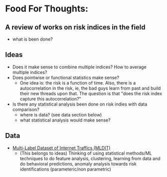 
# Food For Thoughts:

## A review of works on risk indices in the field
- what is been done?

## Ideas
- Does it make sense to combine multiple indices? How to average multiple indices? 
- Does pointwise or functional statistics make sense?
  - One idea is: the risk is a function of time. Also, there is a autocorrelation in the risk, ie, the bad guys learn from past and build their new threads upon that. The question is that "does the risk index capture this autocorrelation?"
- Is there any statistical analysis been done on risk indies with data comparison?
  - where is data? (see data section below)
  - what statistical analysis would make sense?
  
## Data

- [Multi-Label Dataset of Internet Traffics (MLDIT)](https://www.kaggle.com/datasets/artemis1216/multi-label-dataset-of-internet-traffics)
  - (This belongs to ideas) Thinking of using statistical methods/ML techniques to do feature analysis, clustering, learning from data and do behavioral predictions, anomaly analysis towards risk identifications (parameteric/non parametric)



